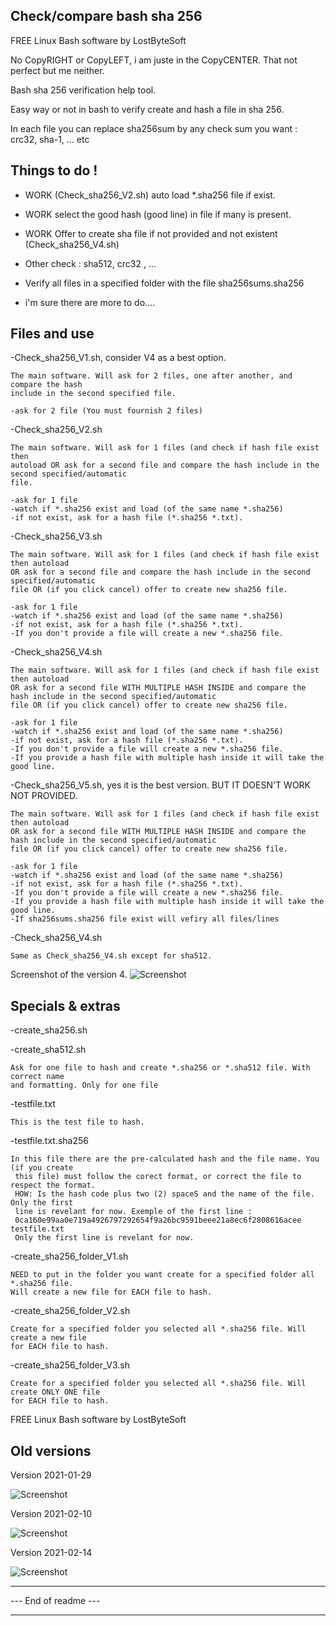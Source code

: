 
Check/compare bash sha 256 
--------------------------------------------------------------------

FREE Linux Bash software by LostByteSoft

No CopyRIGHT or CopyLEFT, i am juste in the CopyCENTER. That not perfect but me neither.

Bash sha 256 verification help tool.

Easy way or not in bash to verify create and hash a file in sha 256.

In each file you can replace sha256sum by any check sum you want : crc32, sha-1, ... etc


Things to do !
--------------------------------------------------------------------

* WORK (Check_sha256_V2.sh) auto load *.sha256 file if exist.
* WORK select the good hash (good line) in file if many is present.
* WORK Offer to create sha file if not provided and not existent (Check_sha256_V4.sh)
* Other check : sha512, crc32 , ...
* Verify all files in a specified folder with the file sha256sums.sha256


* i'm sure there are more to do....

Files and use
--------------------------------------------------------------------

-Check_sha256_V1.sh, consider V4 as a best option.

	The main software. Will ask for 2 files, one after another, and compare the hash
	include in the second specified file.
	
	-ask for 2 file (You must fournish 2 files)

-Check_sha256_V2.sh

	The main software. Will ask for 1 files (and check if hash file exist then
	autoload OR ask for a second file and compare the hash include in the second specified/automatic
	file.
	
	-ask for 1 file
	-watch if *.sha256 exist and load (of the same name *.sha256)
	-if not exist, ask for a hash file (*.sha256 *.txt).
	
-Check_sha256_V3.sh

	The main software. Will ask for 1 files (and check if hash file exist then autoload
	OR ask for a second file and compare the hash include in the second specified/automatic
	file OR (if you click cancel) offer to create new sha256 file.
	
	-ask for 1 file
	-watch if *.sha256 exist and load (of the same name *.sha256)	
	-if not exist, ask for a hash file (*.sha256 *.txt).
	-If you don't provide a file will create a new *.sha256 file.
	
-Check_sha256_V4.sh

	The main software. Will ask for 1 files (and check if hash file exist then autoload
	OR ask for a second file WITH MULTIPLE HASH INSIDE and compare the hash include in the second specified/automatic
	file OR (if you click cancel) offer to create new sha256 file.
	
	-ask for 1 file
	-watch if *.sha256 exist and load (of the same name *.sha256)	
	-if not exist, ask for a hash file (*.sha256 *.txt).
	-If you don't provide a file will create a new *.sha256 file.
	-If you provide a hash file with multiple hash inside it will take the good line.
	
-Check_sha256_V5.sh, yes it is the best version. BUT IT DOESN'T WORK NOT PROVIDED.

	The main software. Will ask for 1 files (and check if hash file exist then autoload
	OR ask for a second file WITH MULTIPLE HASH INSIDE and compare the hash include in the second specified/automatic
	file OR (if you click cancel) offer to create new sha256 file.
	
	-ask for 1 file
	-watch if *.sha256 exist and load (of the same name *.sha256)	
	-if not exist, ask for a hash file (*.sha256 *.txt).
	-If you don't provide a file will create a new *.sha256 file.
	-If you provide a hash file with multiple hash inside it will take the good line.
	-If sha256sums.sha256 file exist will vefiry all files/lines

-Check_sha256_V4.sh

	Same as Check_sha256_V4.sh except for sha512.

Screenshot of the version 4.
![Screenshot](Picture_8.jpg)


Specials & extras
--------------------------------------------------------------------

-create_sha256.sh

-create_sha512.sh

	Ask for one file to hash and create *.sha256 or *.sha512 file. With correct name 
	and formatting. Only for one file

-testfile.txt

	This is the test file to hash.

-testfile.txt.sha256

	In this file there are the pre-calculated hash and the file name. You (if you create
	 this file) must follow the corect format, or correct the file to respect the format. 
	 HOW: Is the hash code plus two (2) spaceS and the name of the file. Only the first 
	 line is revelant for now. Exemple of the first line : 
	 0ca160e99aa0e719a4926797292654f9a26bc9591beee21a8ec6f2808616acee  testfile.txt 
	 Only the first line is revelant for now.


-create_sha256_folder_V1.sh

	NEED to put in the folder you want create for a specified folder all *.sha256 file.
	Will create a new file for EACH file to hash.

-create_sha256_folder_V2.sh

	Create for a specified folder you selected all *.sha256 file. Will create a new file 
	for EACH file to hash.
	
-create_sha256_folder_V3.sh

	Create for a specified folder you selected all *.sha256 file. Will create ONLY ONE file 
	for EACH file to hash.


FREE Linux Bash software by LostByteSoft

Old versions
--------------------------------------------------------------------

Version 2021-01-29

![Screenshot](Picture_5.jpg)

Version 2021-02-10

![Screenshot](Picture_6.jpg)

Version 2021-02-14

![Screenshot](Picture_7.jpg)

--------------------------------------------------------------------

--- End of readme ---

--------------------------------------------------------------------
